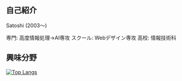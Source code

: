 ## 自己紹介

Satoshi (2003〜)

専門: 高度情報処理→AI専攻
スクール: Webデザイン専攻
高校: 情報技術科

## 興味分野


[![Top Langs](https://github-readme-stats.vercel.app/api/top-langs/?username=dev-satoshi&langs_count=10&theme=github_dark&layout=compact)](https://github.com/anuraghazra/github-readme-stats)
